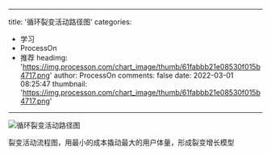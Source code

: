 
---
title: '循环裂变活动路径图'
categories: 
 - 学习
 - ProcessOn
 - 推荐
headimg: 'https://img.processon.com/chart_image/thumb/61fabbb21e08530f015b4717.png'
author: ProcessOn
comments: false
date: 2022-03-01 08:25:47
thumbnail: 'https://img.processon.com/chart_image/thumb/61fabbb21e08530f015b4717.png'
---

<div>   
<img class="thumb" alt="循环裂变活动路径图" src="https://img.processon.com/chart_image/thumb/61fabbb21e08530f015b4717.png" referrerpolicy="no-referrer">
<p>裂变活动流程图，用最小的成本撬动最大的用户体量，形成裂变增长模型</p>  
</div>
            
